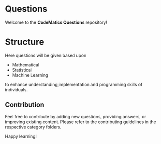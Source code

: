 # Questions

Welcome to the **CodeMatics Questions** repository!

# Structure 
Here questions will be given based upon 
- Mathematical
- Statistical
- Machine Learning

 to enhance understanding,implementation and programming skills of individuals.

## Contribution

Feel free to contribute by adding new questions, providing answers, or improving existing content. Please refer to the contributing guidelines in the respective category folders.

Happy learning!